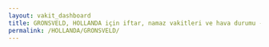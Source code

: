 ```yaml
---
layout: vakit_dashboard
title: GRONSVELD, HOLLANDA için iftar, namaz vakitleri ve hava durumu - ilçe/eyalet seç
permalink: /HOLLANDA/GRONSVELD/
---
```


<script type="text/javascript">
  var GLOBAL_COUNTRY = 'HOLLANDA';
  var GLOBAL_CITY = 'GRONSVELD';
  var GLOBAL_STATE = '';
  var lat = 72;
  var lon = 21;
</script>
